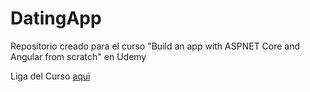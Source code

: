 # DatingApp

Repositorio creado para el curso "Build an app with ASPNET Core and Angular from scratch" en Udemy

Liga del Curso [aqui](https://www.udemy.com/course/build-an-app-with-aspnet-core-and-angular-from-scratch/)